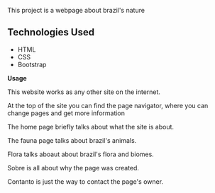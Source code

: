 This project is a webpage about brazil's nature
## Technologies Used
<ul>
    <li>HTML</li>
    <li>CSS</li>
    <li>Bootstrap</li>
</ul>
<b>Usage</b>

This website works as any other site on the internet.

At the top of the site you can find the page navigator, where you can change pages and get more information

The home page briefly talks about what the site is about.

The fauna page talks about brazil's animals.

Flora talks aboaut about brazil's flora and biomes.

Sobre is all about why the page was created.

Contanto is just the way to contact the page's owner.
